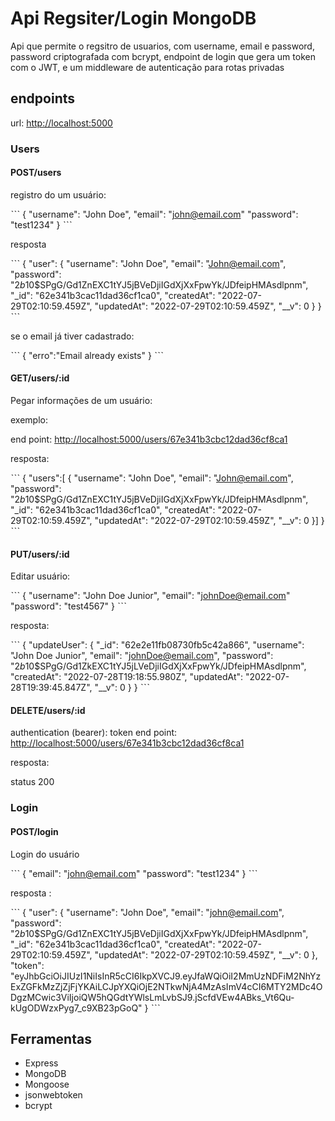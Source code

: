 # Api Regsiter/Login MongoDB

Api que permite o regsitro de usuarios, com username, email e password, password criptografada com bcrypt, endpoint de login que gera um token com o JWT, e um middleware de autenticação para rotas privadas

## endpoints

url: <http://localhost:5000>

### Users

#### POST/users

registro do um usuário:

ˋˋˋ
{
"username": "John Doe",
"email": "john@email.com"
"password": "test1234"
}
ˋˋˋ

resposta

ˋˋˋ
{
"user": {
"username": "John Doe",
"email": "John@email.com",
"password": "$2b$10$SPgG/Gd1ZnEXC1tYJ5jBVeDjiIGdXjXxFpwYk/JDfeipHMAsdlpnm",
"\_id": "62e341b3cac11dad36cf1ca0",
"createdAt": "2022-07-29T02:10:59.459Z",
"updatedAt": "2022-07-29T02:10:59.459Z",
"\_\_v": 0
}
}
ˋˋˋ

se o email já tiver cadastrado:

ˋˋˋ
{
"erro":"Email already exists"
}
ˋˋˋ

#### GET/users/:id

Pegar informações de um usuário:

exemplo:

end point: <http://localhost:5000/users/67e341b3cbc12dad36cf8ca1>

resposta:

ˋˋˋ
{
"users":[ {
"username": "John Doe",
"email": "John@email.com",
"password": "$2b$10$SPgG/Gd1ZnEXC1tYJ5jBVeDjiIGdXjXxFpwYk/JDfeipHMAsdlpnm",
"\_id": "62e341b3cac11dad36cf1ca0",
"createdAt": "2022-07-29T02:10:59.459Z",
"updatedAt": "2022-07-29T02:10:59.459Z",
"\_\_v": 0
}]
}
ˋˋˋ

#### PUT/users/:id

Editar usuário:

ˋˋˋ
{
"username": "John Doe Junior",
"email": "johnDoe@email.com"
"password": "test4567"
}
ˋˋˋ

resposta:

ˋˋˋ
{
"updateUser": {
"\_id": "62e2e11fb08730fb5c42a866",
"username": "John Doe Junior",
"email": "johnDoe@email.com",
"password": "$2b$10$SPgG/Gd1ZkEXC1tYJ5jLVeDjiIGdXjXxFpwYk/JDfeipHMAsdlpnm",
"createdAt": "2022-07-28T19:18:55.980Z",
"updatedAt": "2022-07-28T19:39:45.847Z",
"\_\_v": 0
}
}
ˋˋˋ

#### DELETE/users/:id

authentication (bearer): token
end point: <http://localhost:5000/users/67e341b3cbc12dad36cf8ca1>

resposta:

status 200

### Login

#### POST/login

Login do usuário

ˋˋˋ
{
"email": "john@email.com"
"password": "test1234"
}
ˋˋˋ

resposta :

ˋˋˋ
{
"user": {
"username": "John Doe",
"email": "john@email.com",
"password": "$2b$10$SPgG/Gd1ZnEXC1tYJ5jBVeDjiIGdXjXxFpwYk/JDfeipHMAsdlpnm",
"\_id": "62e341b3cac11dad36cf1ca0",
"createdAt": "2022-07-29T02:10:59.459Z",
"updatedAt": "2022-07-29T02:10:59.459Z",
"\_\_v": 0
},
"token": "eyJhbGciOiJIUzI1NiIsInR5cCI6IkpXVCJ9.eyJfaWQiOiI2MmUzNDFiM2NhYzExZGFkMzZjZjFjYKAiLCJpYXQiOjE2NTkwNjA4MzAsImV4cCI6MTY2MDc4ODgzMCwic3ViIjoiQW5hQGdtYWlsLmLvbSJ9.jScfdVEw4ABks_Vt6Qu-kUgODWzxPyg7_c9XB23pGoQ"
}
ˋˋˋ

## Ferramentas

- Express
- MongoDB
- Mongoose
- jsonwebtoken
- bcrypt
